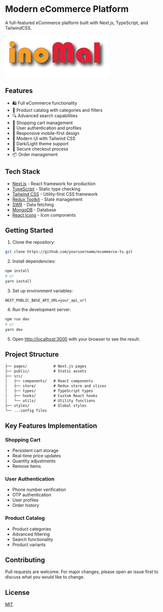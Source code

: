 # Modern eCommerce Platform

A full-featured eCommerce platform built with Next.js, TypeScript, and TailwindCSS.

![Storefront Preview](public/Asset12.png)

## Features

- 🛍️ Full eCommerce functionality
- 🏪 Product catalog with categories and filters
- 🔍 Advanced search capabilities
- 🛒 Shopping cart management
- 👤 User authentication and profiles
- 📱 Responsive mobile-first design
- 🎨 Modern UI with Tailwind CSS
- 🌙 Dark/Light theme support
- 🔐 Secure checkout process
- 📦 Order management

## Tech Stack

- [Next.js](https://nextjs.org/) - React framework for production
- [TypeScript](https://www.typescriptlang.org/) - Static type checking
- [Tailwind CSS](https://tailwindcss.com/) - Utility-first CSS framework
- [Redux Toolkit](https://redux-toolkit.js.org/) - State management
- [SWR](https://swr.vercel.app/) - Data fetching
- [MongoDB](https://www.mongodb.com/) - Database
- [React Icons](https://react-icons.github.io/react-icons/) - Icon components

## Getting Started

1. Clone the repository:

```bash
git clone https://github.com/yourusername/ecommerce-ts.git
```

2. Install dependencies:

```bash
npm install
# or
yarn install
```

3. Set up environment variables:

```
NEXT_PUBLIC_BASE_API_URL=your_api_url
```

4. Run the development server:

```bash
npm run dev
# or
yarn dev
```

5. Open [http://localhost:3000](http://localhost:3000) with your browser to see the result.

## Project Structure

```
├── pages/            # Next.js pages
├── public/           # Static assets
├── src/
│   ├── components/   # React components
│   ├── store/        # Redux store and slices
│   ├── types/        # TypeScript types
│   ├── hooks/        # Custom React hooks
│   └── utils/        # Utility functions
├── styles/           # Global styles
└── ...config files
```

## Key Features Implementation

### Shopping Cart

- Persistent cart storage
- Real-time price updates
- Quantity adjustments
- Remove items

### User Authentication

- Phone number verification
- OTP authentication
- User profiles
- Order history

### Product Catalog

- Product categories
- Advanced filtering
- Search functionality
- Product variants

## Contributing

Pull requests are welcome. For major changes, please open an issue first to discuss what you would like to change.

## License

[MIT](https://choosealicense.com/licenses/mit/)
